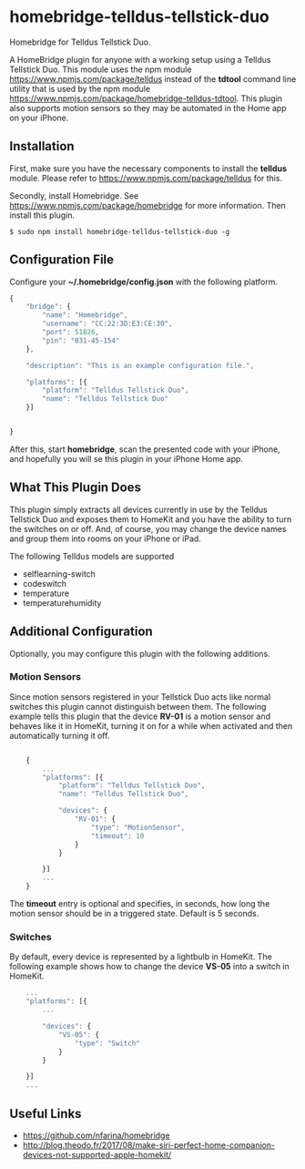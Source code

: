 # homebridge-telldus-tellstick-duo
Homebridge for Telldus Tellstick Duo.

A HomeBridge plugin for anyone with a working setup using a Telldus Tellstick Duo.
This module uses the npm module https://www.npmjs.com/package/telldus instead of
the **tdtool** command line utility that is used by the npm module
https://www.npmjs.com/package/homebridge-telldus-tdtool. This plugin also supports
motion sensors so they may be automated in the Home app on your iPhone.

## Installation

First, make sure you have the necessary components to install the **telldus** module.
Please refer to https://www.npmjs.com/package/telldus for this.

Secondly, install Homebridge. See https://www.npmjs.com/package/homebridge for more information.
Then install this plugin.

    $ sudo npm install homebridge-telldus-tellstick-duo -g

## Configuration File

Configure your **~/.homebridge/config.json** with the following platform.


```javascript
{
    "bridge": {
        "name": "Homebridge",
        "username": "CC:22:3D:E3:CE:30",
        "port": 51826,
        "pin": "031-45-154"
    },

    "description": "This is an example configuration file.",

    "platforms": [{
        "platform": "Telldus Tellstick Duo",
        "name": "Telldus Tellstick Duo"
    }]


}
```

After this, start **homebridge**, scan the presented code with your iPhone, and hopefully
you will se this plugin in your iPhone Home app.

## What This Plugin Does

This plugin simply extracts all devices currently in use by the Telldus Tellstick Duo
and exposes them to HomeKit and you have the ability to turn the switches on or off.
And, of course, you may change the device names and group them into rooms on your iPhone or iPad.

The following Telldus models are supported

- selflearning-switch
- codeswitch
- temperature
- temperaturehumidity

## Additional Configuration

Optionally, you may configure this plugin with the following additions.

### Motion Sensors

Since motion sensors registered in your Tellstick Duo acts like
normal switches this plugin cannot distinguish between them. The following example tells this plugin that
the device **RV-01** is a motion sensor and behaves like it in HomeKit, turning it on
for a while when activated and then automatically turning it off.

```javascript

    {
        ...
        "platforms": [{
            "platform": "Telldus Tellstick Duo",
            "name": "Telldus Tellstick Duo",

            "devices": {
                "RV-01": {
                    "type": "MotionSensor",
                    "timeout": 10
                }
            }

        }]
        ...
    }
```


The **timeout** entry is optional and specifies, in seconds,
how long the motion sensor should be in a triggered state. Default is 5 seconds.

### Switches

By default, every device is represented by a lightbulb in HomeKit. The following
example shows how to change the device **VS-05** into a switch in HomeKit.

```javascript
    ...
    "platforms": [{
        ...

        "devices": {
            "VS-05": {
                "type": "Switch"
            }
        }

    }]
    ...
```


## Useful Links

* https://github.com/nfarina/homebridge
* http://blog.theodo.fr/2017/08/make-siri-perfect-home-companion-devices-not-supported-apple-homekit/
